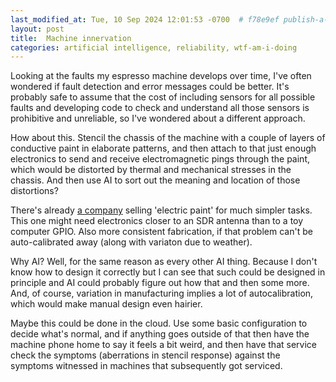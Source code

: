 ```yaml
---
last_modified_at: Tue, 10 Sep 2024 12:01:53 -0700  # f78e9ef publish-a-few-old-things
layout: post
title:  Machine innervation
categories: artificial intelligence, reliability, wtf-am-i-doing
---
```

Looking at the faults my espresso machine develops over time, I've often
wondered if fault detection and error messages could be better.  It's probably
safe to assume that the cost of including sensors for all possible faults and
developing code to check and understand all those sensors is prohibitive and
unreliable, so I've wondered about a different approach.

How about this.  Stencil the chassis of the machine with a couple of layers of
conductive paint in elaborate patterns, and then attach to that just enough
electronics to send and receive electromagnetic pings through the paint, which
would be distorted by thermal and mechanical stresses in the chassis.  And then
use AI to sort out the meaning and location of those distortions?

There's already [a company][Bare Conductive] selling 'electric paint' for much
simpler tasks.  This one might need electronics closer to an SDR antenna than
to a toy computer GPIO.  Also more consistent fabrication, if that problem
can't be auto-calibrated away (along with variaton due to weather).

Why AI?  Well, for the same reason as every other AI thing.  Because I don't
know how to design it correctly but I can see that such could be designed in
principle and AI could probably figure out how that and then some more.  And,
of course, variation in manufacturing implies a lot of autocalibration, which
would make manual design even hairier.

Maybe this could be done in the cloud.  Use some basic configuration to decide
what's normal, and if anything goes outside of that then have the machine
phone home to say it feels a bit weird, and then have that service check the
symptoms (aberrations in stencil response) against the symptoms witnessed in
machines that subsequently got serviced.

[Dermatome]: <https://en.wikipedia.org/wiki/Dermatome_(anatomy)>
[Power-on self-test]: <https://en.wikipedia.org/wiki/Power-on_self-test>
[Bare Conductive]: <https://www.bareconductive.com/>
